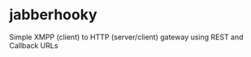 jabberhooky
===========

Simple XMPP (client) to HTTP (server/client) gateway using REST and Callback URLs